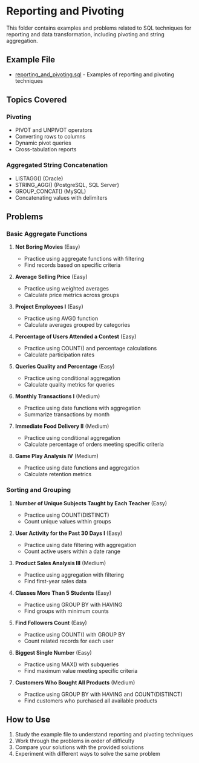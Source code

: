 # Reporting and Pivoting

This folder contains examples and problems related to SQL techniques for reporting and data transformation, including pivoting and string aggregation.

## Example File
- [reporting_and_pivoting.sql](reporting_and_pivoting.sql) - Examples of reporting and pivoting techniques

## Topics Covered

### Pivoting
- PIVOT and UNPIVOT operators
- Converting rows to columns
- Dynamic pivot queries
- Cross-tabulation reports

### Aggregated String Concatenation
- LISTAGG() (Oracle)
- STRING_AGG() (PostgreSQL, SQL Server)
- GROUP_CONCAT() (MySQL)
- Concatenating values with delimiters

## Problems

### Basic Aggregate Functions

1. **Not Boring Movies** (Easy)
   - Practice using aggregate functions with filtering
   - Find records based on specific criteria

2. **Average Selling Price** (Easy)
   - Practice using weighted averages
   - Calculate price metrics across groups

3. **Project Employees I** (Easy)
   - Practice using AVG() function
   - Calculate averages grouped by categories

4. **Percentage of Users Attended a Contest** (Easy)
   - Practice using COUNT() and percentage calculations
   - Calculate participation rates

5. **Queries Quality and Percentage** (Easy)
   - Practice using conditional aggregation
   - Calculate quality metrics for queries

6. **Monthly Transactions I** (Medium)
   - Practice using date functions with aggregation
   - Summarize transactions by month

7. **Immediate Food Delivery II** (Medium)
   - Practice using conditional aggregation
   - Calculate percentage of orders meeting specific criteria

8. **Game Play Analysis IV** (Medium)
   - Practice using date functions and aggregation
   - Calculate retention metrics

### Sorting and Grouping

1. **Number of Unique Subjects Taught by Each Teacher** (Easy)
   - Practice using COUNT(DISTINCT)
   - Count unique values within groups

2. **User Activity for the Past 30 Days I** (Easy)
   - Practice using date filtering with aggregation
   - Count active users within a date range

3. **Product Sales Analysis III** (Medium)
   - Practice using aggregation with filtering
   - Find first-year sales data

4. **Classes More Than 5 Students** (Easy)
   - Practice using GROUP BY with HAVING
   - Find groups with minimum counts

5. **Find Followers Count** (Easy)
   - Practice using COUNT() with GROUP BY
   - Count related records for each user

6. **Biggest Single Number** (Easy)
   - Practice using MAX() with subqueries
   - Find maximum value meeting specific criteria

7. **Customers Who Bought All Products** (Medium)
   - Practice using GROUP BY with HAVING and COUNT(DISTINCT)
   - Find customers who purchased all available products

## How to Use
1. Study the example file to understand reporting and pivoting techniques
2. Work through the problems in order of difficulty
3. Compare your solutions with the provided solutions
4. Experiment with different ways to solve the same problem 